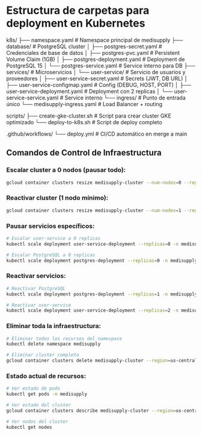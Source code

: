 # Estructura de carpetas para deployment en Kubernetes

k8s/
├── namespace.yaml                    # Namespace principal de medisupply
├── database/                         # PostgreSQL cluster
│   ├── postgres-secret.yaml         # Credenciales de base de datos
│   ├── postgres-pvc.yaml            # Persistent Volume Claim (1GB)
│   ├── postgres-deployment.yaml     # Deployment de PostgreSQL 15
│   └── postgres-service.yaml        # Service interno para DB
├── services/                         # Microservicios
│   └── user-service/                # Servicio de usuarios y proveedores
│       ├── user-service-secret.yaml      # Secrets (JWT, DB URL)
│       ├── user-service-configmap.yaml   # Config (DEBUG, HOST, PORT)
│       ├── user-service-deployment.yaml  # Deployment con 2 replicas
│       └── user-service-service.yaml     # Service interno
└── ingress/                         # Punto de entrada único
    └── medisupply-ingress.yaml      # Load Balancer + routing

scripts/
├── create-gke-cluster.sh           # Script para crear cluster GKE optimizado
└── deploy-to-k8s.sh               # Script de deploy completo

.github/workflows/
└── deploy.yml                      # CI/CD automático en merge a main

## Comandos de Control de Infraestructura

### Escalar cluster a 0 nodos (pausar todo):
```bash
gcloud container clusters resize medisupply-cluster --num-nodes=0 --region=us-central1
```

### Reactivar cluster (1 nodo mínimo):
```bash
gcloud container clusters resize medisupply-cluster --num-nodes=1 --region=us-central1
```

### Pausar servicios específicos:
```bash
# Escalar user-service a 0 replicas
kubectl scale deployment user-service-deployment --replicas=0 -n medisupply

# Escalar PostgreSQL a 0 replicas  
kubectl scale deployment postgres-deployment --replicas=0 -n medisupply
```

### Reactivar servicios:
```bash
# Reactivar PostgreSQL
kubectl scale deployment postgres-deployment --replicas=1 -n medisupply

# Reactivar user-service
kubectl scale deployment user-service-deployment --replicas=2 -n medisupply
```

### Eliminar toda la infraestructura:
```bash
# Eliminar todos los recursos del namespace
kubectl delete namespace medisupply

# Eliminar cluster completo
gcloud container clusters delete medisupply-cluster --region=us-central1
```

### Estado actual de recursos:
```bash
# Ver estado de pods
kubectl get pods -n medisupply

# Ver estado del cluster
gcloud container clusters describe medisupply-cluster --region=us-central1

# Ver nodos del cluster
kubectl get nodes
```

